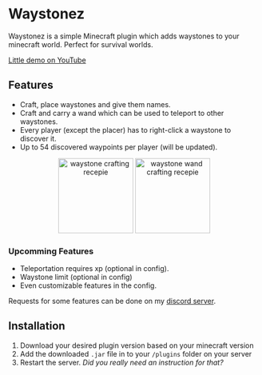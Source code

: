 # Waystonez

Waystonez is a simple Minecraft plugin which adds waystones to your minecraft world.
Perfect for survival worlds.

[Little demo on YouTube](https://www.youtube.com/watch?v=tjt4n6ktYNg)

## Features

- Craft, place waystones and give them names.
- Craft and carry a wand which can be used to teleport to other waystones.
- Every player (except the placer) has to right-click a waystone to discover it.
- Up to 54 discovered waypoints per player (will be updated).

<p align="center">
<img src="https://github.com/user-attachments/assets/a1da786c-6b0d-4a04-af39-63ddf7bad787" height="150" alt="waystone crafting recepie"/>
<img src="https://github.com/user-attachments/assets/9c801e6d-d5f4-4463-9c26-bf8eb1b97d4d" height="150" alt="waystone wand crafting recepie"/>
</p>

### Upcomming Features

- Teleportation requires xp (optional in config).
- Waystone limit (optional in config)
- Even customizable features in the config.

Requests for some features can be done on my [discord server](https://discord.gg/MD7dQgscej).

## Installation

1. Download your desired plugin version based on your minecraft version
2. Add the downloaded `.jar` file in to your `/plugins` folder on your server
3. Restart the server. *Did you really need an instruction for that?*
